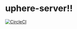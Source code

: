 # uphere-server!!

[![CircleCI](https://circleci.com/gh/uphere2017/uphere-server/tree/master.svg?style=svg)](https://circleci.com/gh/uphere2017/uphere-server/tree/master)
